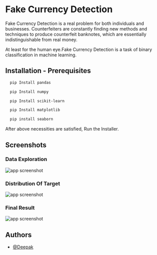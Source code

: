 
# Fake Currency Detection

Fake Currency Detection is a real problem for both individuals and businesses. Counterfeiters are constantly finding new methods and techniques to produce counterfeit banknotes, which are essentially indistinguishable from real money. 


At least for the human eye.Fake Currency Detection is a task of binary classification in machine learning.








## Installation - Prerequisites


```bash
  pip Install pandas
```

```bash
  pip Install numpy
```  

```bash
  pip Install scikit-learn
```

```bash
  pip Install matplotlib
```

```bash
  pip install seaborn
```

After above necessities are satisfied, Run the Installer.

    
## Screenshots

### Data Exploration

![app screenshot](https://github.com/Deepak-ODRDLabs/Fake-Currency-Detection/blob/main/Result/Figure_1.png)

### Distribution Of Target

![app screenshot](https://github.com/Deepak-ODRDLabs/Fake-Currency-Detection/blob/main/Result/Figure_2.png)

### Final Result

![app screenshot](https://github.com/Deepak-ODRDLabs/Fake-Currency-Detection/blob/main/Result/Screenshot%202023-02-28%20115941.png)







## Authors

- [@Deepak](https://github.com/Deepak-ODRDLabs)
  

